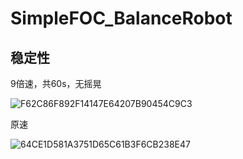 # SimpleFOC_BalanceRobot
## 稳定性
9倍速，共60s，无摇晃

![F62C86F892F14147E64207B90454C9C3](https://user-images.githubusercontent.com/52597530/176620606-07d57026-c9ef-4ff7-8d3f-4b64de6a7f63.gif)

原速

![64CE1D581A3751D65C61B3F6CB238E47](https://user-images.githubusercontent.com/52597530/176620778-bc0a4699-1cd7-42fe-a1e0-c5e022fdb27d.gif)

